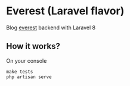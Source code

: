 # Everest (Laravel flavor)

Blog [everest](https://github.com/eliseekn/everest) backend with Laravel 8

## How it works?

On your console

```
make tests
php artisan serve
```